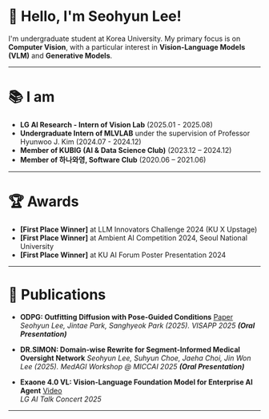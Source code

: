 # 👋 Hello, I'm Seohyun Lee!

I'm undergraduate student at Korea University. My primary focus is on **Computer Vision**, with a particular interest in **Vision-Language Models (VLM)** and **Generative Models**.

---

# 📚 I am
- **LG AI Research - Intern of Vision Lab** (2025.01 - 2025.08)
- **Undergraduate Intern of MLVLAB** under the supervision of Professor Hyunwoo J. Kim (2024.07 - 2024.12)
- **Member of KUBIG (AI & Data Science Club)** (2023.12 – 2024.12)
- **Member of 하나와영, Software Club** (2020.06 – 2021.06)

---
# 🏆 Awards
- **[First Place Winner]** at LLM Innovators Challenge 2024 (KU X Upstage)
- **[First Place Winner]** at Ambient AI Competition 2024, Seoul National University
- **[First Place Winner]** at KU AI Forum Poster Presentation 2024
---

# 📄 Publications

- **ODPG: Outfitting Diffusion with Pose-Guided Conditions** [Paper](https://www.scitepress.org/publishedPapers/2025/131506/pdf/index.html)
  *Seohyun Lee, Jintae Park, Sanghyeok Park (2025). *VISAPP 2025* **(Oral Presentation)***

- **DR.SIMON: Domain-wise Rewrite for Segment-Informed Medical Oversight Network**
  *Seohyun Lee, Suhyun Choe, Jaeha Choi, Jin Won Lee (2025). *MedAGI Workshop @ MICCAI 2025* **(Oral Presentation)***

- **Exaone 4.0 VL: Vision-Language Foundation Model for Enterprise AI Agent** [Video](https://www.youtube.com/watch?v=EGzIMo4AizA&t=1323s)  
  *LG AI Talk Concert 2025*
---

